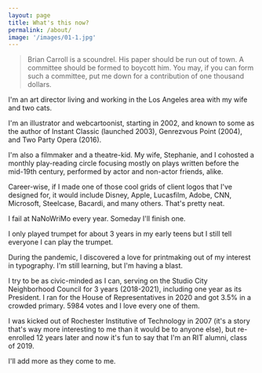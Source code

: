 ```yaml
---
layout: page
title: What's this now?
permalink: /about/
image: '/images/01-1.jpg'
---
```


> Brian Carroll is a scoundrel. His paper should be run out of town. A committee should be formed to boycott him. You may, if you can form such a committee, put me down for a contribution of one thousand dollars.

I'm an art director living and working in the Los Angeles area with my wife and two cats.

I'm an illustrator and webcartoonist, starting in 2002, and known to some as the author of Instant Classic (launched 2003), Genrezvous Point (2004), and Two Party Opera (2016).

I'm also a filmmaker and a theatre-kid. My wife, Stephanie, and I cohosted a monthly play-reading circle focusing mostly on plays written before the mid-19th century, performed by actor and non-actor friends, alike.

Career-wise, if I made one of those cool grids of client logos that I've designed for, it would include Disney, Apple, Lucasfilm, Adobe, CNN, Microsoft, Steelcase, Bacardi, and many others. That's pretty neat.

I fail at NaNoWriMo every year. Someday I'll finish one.

I only played trumpet for about 3 years in my early teens but I still tell everyone I can play the trumpet.

During the pandemic, I discovered a love for printmaking out of my interest in typography. I'm still learning, but I'm having a blast.

I try to be as civic-minded as I can, serving on the Studio City Neighborhood Council for 3 years (2018-2021), including one year as its President. I ran for the House of Representatives in 2020 and got 3.5% in a crowded primary. 5984 votes and I love every one of them.

I was kicked out of Rochester Institutive of Technology in 2007 (it's a story that's way more interesting to me than it would be to anyone else), but re-enrolled 12 years later and now it's fun to say that I'm an RIT alumni, class of 2019.

I'll add more as they come to me.